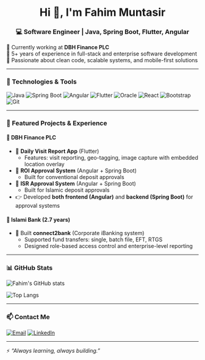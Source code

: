 <h1 align="center">Hi 👋, I'm Fahim Muntasir</h1>
<h3 align="center">💻 Software Engineer | Java, Spring Boot, Flutter, Angular</h3>

🔹 Currently working at **DBH Finance PLC**  
🔹 5+ years of experience in full-stack and enterprise software development  
🔹 Passionate about clean code, scalable systems, and mobile-first solutions

---

### 🧰 Technologies & Tools
![Java](https://img.shields.io/badge/Java-%23ED8B00.svg?style=flat&logo=openjdk&logoColor=white)
![Spring Boot](https://img.shields.io/badge/Spring_Boot-6DB33F?style=flat&logo=spring-boot&logoColor=white)
![Angular](https://img.shields.io/badge/Angular-DD0031?style=flat&logo=angular&logoColor=white)
![Flutter](https://img.shields.io/badge/Flutter-02569B?style=flat&logo=flutter&logoColor=white)
![Oracle](https://img.shields.io/badge/Oracle-F80000?style=flat&logo=oracle&logoColor=white)
![React](https://img.shields.io/badge/React-20232A?style=flat&logo=react&logoColor=61DAFB)
![Bootstrap](https://img.shields.io/badge/Bootstrap-563D7C?style=flat&logo=bootstrap&logoColor=white)
![Git](https://img.shields.io/badge/Git-F05032?style=flat&logo=git&logoColor=white)

---

### 🚀 Featured Projects & Experience

#### 🏢 DBH Finance PLC
- 🔹 **Daily Visit Report App** (Flutter)
  - Features: visit reporting, geo-tagging, image capture with embedded location overlay
- 🔹 **ROI Approval System** (Angular + Spring Boot)
  - Built for conventional deposit approvals
- 🔹 **ISR Approval System** (Angular + Spring Boot)
  - Built for Islamic deposit approvals
- 👉 Developed **both frontend (Angular)** and **backend (Spring Boot)** for approval systems

#### 🏦 Islami Bank (2.7 years)
- 🔹 Built **connect2bank** (Corporate iBanking system)
  - Supported fund transfers: single, batch file, EFT, RTGS
  - Designed role-based access control and enterprise-level reporting

---

### 📊 GitHub Stats
![Fahim's GitHub stats](https://github-readme-stats.vercel.app/api?username=fahim25&show_icons=true&theme=tokyonight)

![Top Langs](https://github-readme-stats.vercel.app/api/top-langs/?username=fahim25&layout=compact&theme=tokyonight)

---

### 📫 Contact Me
[![Email](https://img.shields.io/badge/Email-me-red?style=flat&logo=gmail&logoColor=white)](mailto:fahimmuntasir201@gmail.com)
[![LinkedIn](https://img.shields.io/badge/LinkedIn-blue?style=flat&logo=linkedin&logoColor=white)](https://www.linkedin.com/in/m-fahim-muntasir)

---

⚡ _“Always learning, always building.”_
